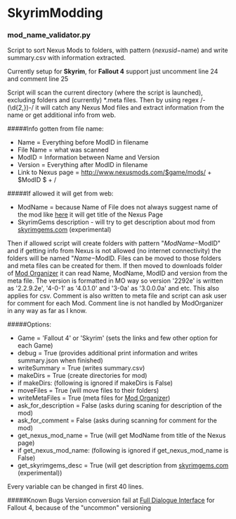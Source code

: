 # SkyrimModding

### mod_name_validator.py

Script to sort Nexus Mods to folders, with pattern ($nexusid-$name) and write summary.csv with information extracted.

Currently setup for **Skyrim**, for **Fallout 4** support just uncomment line 24 and comment line 25

Script will scan the current directory (where the script is launched), excluding folders and (currently) *.meta files.
Then by using regex /\-(\d{2,})\-/ it will catch any Nexus Mod files and extract information from the name or get additional info from web.

#####Info gotten from file name:
  - Name = Everything before ModID in filename
  - File Name = what was scanned
  - ModID = Information between Name and Version
  - Version = Everything after ModID in filename
  - Link to Nexus page = http://www.nexusmods.com/$game/mods/ + $ModID $ + /

#####If allowed it will get from web:
  - ModName = because Name of File does not always suggest name of the mod like [here](http://www.nexusmods.com/skyrim/mods/30947) it will get title of the Nexus Page
  - SkyrimGems description - will try to get description about mod from [skyrimgems.com](http://skyrimgems.com/) (experimental)

Then if allowed script will create folders with pattern "$ModName-$ModID" and if getting info from Nexus is not allowed (no internet connectivity) the folders will be named "$Name-$ModID.
Files can be moved to those folders and meta files can be created for them. If then moved to downloads folder of [Mod Organizer](http://www.nexusmods.com/skyrim/mods/1334/) it can read Name, ModName, ModID and version from the meta file.
The version is formatted in MO way so version '2292e' is written as '2.2.9.2e', '4-0-1' as '4.0.1.0' and '3-0a' as '3.0.0.0a' and etc. This also applies for csv.
Comment is also written to meta file and script can ask user for comment for each Mod. Comment line is not handled by ModOrganizer in any way as far as I know.

#####Options:
 - Game = 'Fallout 4' or 'Skyrim' (sets the links and few other option for each Game)
 - debug = True (provides additional print information and writes summary.json when finished)
 - writeSummary = True (writes summary.csv)
 - makeDirs = True (create directories for mod)
 - if makeDirs: (following is ignored if makeDirs is False)
  - moveFiles = True (will move files to their folders)
  - writeMetaFiles = True (meta files for [Mod Organizer](http://www.nexusmods.com/skyrim/mods/1334/))
 - ask_for_description = False (asks during scaning for description of the mod)
 - ask_for_comment = False (asks during scanning for comment for the mod)
 - get_nexus_mod_name = True (will get ModName from title of the Nexus page)
 - if get_nexus_mod_name: (following is ignored if get_nexus_mod_name is False)
  - get_skyrimgems_desc = True (will get description from [skyrimgems.com](http://skyrimgems.com/) (experimental))

Every variable can be changed in first 40 lines.

#####Known Bugs
  Version conversion fail at [Full Dialogue Interface](http://www.nexusmods.com/fallout4/mods/1235/) for Fallout 4, because of the "uncommon" versioning

